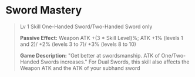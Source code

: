 # __Sword Mastery__ # 
>Lv 1 Skill
>One-Handed Sword/Two-Handed Sword only
>
> **Passive Effect:** Weapon ATK +(3 * Skill Level)%; ATK +1% (levels 1 and 2)/ +2% (levels 3 to 7)/ +3% (levels 8 to 10)
> 
> **Game Description:** "Get better at swordsmanship. ATK of One/Two-Handed Swords increases."
> For Dual Swords, this skill also affects the Weapon ATK and the ATK of your subhand sword
